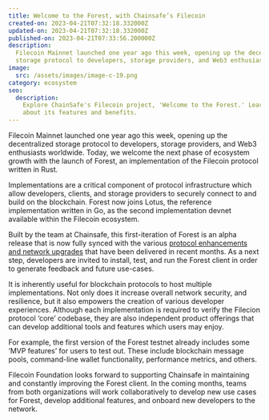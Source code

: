 ```yaml
---
title: Welcome to the Forest, with Chainsafe’s Filecoin
created-on: 2023-04-21T07:32:18.332000Z
updated-on: 2023-04-21T07:32:18.332000Z
published-on: 2023-04-21T07:33:56.200000Z
description:
  Filecoin Mainnet launched one year ago this week, opening up the decentralized
  storage protocol to developers, storage providers, and Web3 enthusiasts worldwide.
image:
  src: /assets/images/image-c-19.png
category: ecosystem
seo:
  description:
    Explore ChainSafe's Filecoin project, 'Welcome to the Forest.' Learn
    about its features and benefits.
---
```


Filecoin Mainnet launched one year ago this week, opening up the decentralized storage protocol to developers, storage providers, and Web3 enthusiasts worldwide. Today, we welcome the next phase of ecosystem growth with the launch of Forest, an implementation of the Filecoin protocol written in Rust.

Implementations are a critical component of protocol infrastructure which allow developers, clients, and storage providers to securely connect to and build on the blockchain. Forest now joins Lotus, the reference implementation written in Go, as the second implementation devnet available within the Filecoin ecosystem.

Built by the team at Chainsafe, this first-iteration of Forest is an alpha release that is now fully synced with the various [protocol enhancements and network upgrades](https://fil.org/fips/) that have been delivered in recent months. As a next step, developers are invited to install, test, and run the Forest client in order to generate feedback and future use-cases.

It is inherently useful for blockchain protocols to host multiple implementations. Not only does it increase overall network security, and resilience, but it also empowers the creation of various developer experiences. Although each implementation is required to verify the Filecion protocol ‘core’ codebase, they are also independent product offerings that can develop additional tools and features which users may enjoy.

For example, the first version of the Forest testnet already includes some ‘MVP features’ for users to test out. These include blockchain message pools, command-line wallet functionality, performance metrics, and others.

Filecoin Foundation looks forward to supporting Chainsafe in maintaining and constantly improving the Forest client. In the coming months, teams from both organizations will work collaboratively to develop new use cases for Forest, develop additional features, and onboard new developers to the network.
